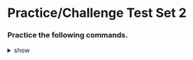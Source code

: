 
# Practice/Challenge Test Set 2

### Practice the following commands.

<details><summary>show</summary>
<p>
  
```bash

# Check container logs
k logs pod-name -c container-name -n ns-name > file.log

---

# Basic Ingress file 
vim ingress.yaml

apiVersion: networking.k8s.io/v1
kind: Ingress
metadata:
  name: ing-name
  namespace: ingress-ns
spec:
  rules:
  - http:
      paths:
      - path: /here
        pathType: Prefix
        backend:
          service:
            name: test
            port:
              number: 8080

---

#


---

#



```

</p>
</details>

